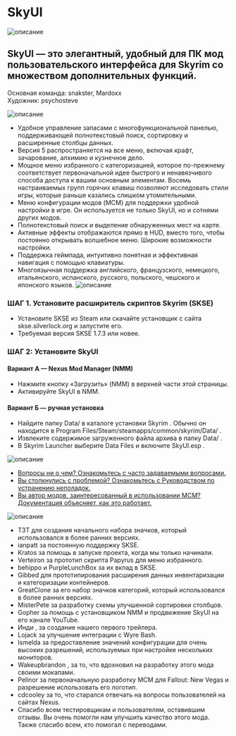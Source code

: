# SkyUI
![описание](https://staticdelivery.nexusmods.com/mods/110/images/3575-0-1431941008.png)

## SkyUI — это элегантный, удобный для ПК мод пользовательского интерфейса для Skyrim со множеством дополнительных функций. 
Основная команда: snakster, Mardoxx<br/>
Художник: psychosteve

![описание](https://staticdelivery.nexusmods.com/mods/110/images/3575-0-1431913254.png)
- Удобное управление запасами с многофункциональной панелью, поддерживающей полнотекстовый поиск, сортировку и расширенные столбцы данных.
- Версия 5 распространяется на все меню, включая крафт, зачарование, алхимию и кузнечное дело.
- Мощное меню избранного с категоризацией, которое по-прежнему соответствует первоначальной идее быстрого и ненавязчивого способа доступа к вашим  основным элементам. Восемь настраиваемых групп горячих клавиш позволяют исследовать стили игры, которые раньше казались слишком утомительными.
- Меню конфигурации модов (MCM) для поддержки удобной настройки в игре. Он используется не только SkyUI, но и сотнями других модов.
- Полнотекстовый поиск и выделение обнаруженных мест на карте.
- Активные эффекты отображаются прямо в HUD, вместо того, чтобы постоянно открывать волшебное меню. Широкие возможности настройки.
- Поддержка геймпада, интуитивно понятная и эффективная навигация с помощью клавиатуры.
- Многоязычная поддержка английского, французского, немецкого, итальянского, испанского, русского, польского, чешского и японского языков.
![описание](https://staticdelivery.nexusmods.com/mods/110/images/3575-0-1431941212.png)

### ШАГ 1. Установите расширитель скриптов Skyrim (SKSE)
- Установите SKSE из Steam или скачайте установщик с сайта skse.silverlock.org и запустите его.
- Требуемая версия SKSE 1.7.3 или новее.

### ШАГ 2: Установите SkyUI
#### Вариант A — Nexus Mod Manager (NMM)
- Нажмите кнопку «Загрузить» (NMM) в верхней части этой страницы.
- Активируйте SkyUI в NMM.

#### Вариант Б — ручная установка
- Найдите папку Data/ в каталоге установки Skyrim . Обычно он находится в Program Files/Steam/steamapps/common/skyrim/Data/ .
- Извлеките содержимое загруженного файла архива в папку Data/ .
- В Skyrim Launcher выберите Data Files и включите SkyUI.esp .

![описание](https://staticdelivery.nexusmods.com/mods/110/images/3575-0-1431912981.png)
- [Вопросы ни о чем? Ознакомьтесь с часто задаваемыми вопросами.](https://steamcommunity.com/sharedfiles/filedetails/?id=429510726)
- [Вы столкнулись с проблемой? Ознакомьтесь с Руководством по устранению неполадок.](https://steamcommunity.com/sharedfiles/filedetails/?id=429076438)
- [Вы автор модов, заинтересованный в использовании MCM? Документация объясняет, как это работает.](https://github.com/schlangster/skyui/wiki)

![описание](https://staticdelivery.nexusmods.com/mods/110/images/3575-0-1431941429.png)
- T3T для создания начального набора значков, который использовался в более ранних версиях.
- ianpatt за постоянную поддержку SKSE.
- Kratos за помощь в запуске проекта, когда мы только начинали.
- Verteiron за прототип скрипта Papyrus для меню избранного.
- behippo и PurpleLunchBox за их вклад в SKSE.
- Gibbed для прототипирования расширения данных инвентаризации и категоризации контейнеров.
- GreatClone за его набор значков категорий, который использовался в более ранних версиях.
- MisterPete за разработку схемы улучшенной сортировки столбцов.
- Gopher за помощь с установщиком NMM и продвижение SkyUI на его канале YouTube.
- Инди , за создание нашего первого трейлера.
- Lojack за улучшение интеграции с Wyre Bash.
- Ismelda за предоставление значений конфигурации для очень высоких разрешений, используемых при настройке нескольких мониторов.
- Wakeupbrandon , за то, что вдохновил на разработку этого мода своими мокапами.
- Pelinor за первоначальную разработку MCM для Fallout: New Vegas и разрешение использовать его логотип.
- cdcooley за то, что старался отвечать на вопросы пользователей на сайтах Nexus.
- Спасибо всем тестировщикам и пользователям, оставившим отзывы. Вы очень помогли нам улучшить качество этого мода. Также спасибо всем, кто помогал с переводами.
